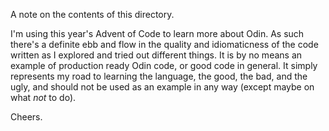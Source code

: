 A note on the contents of this directory.

I'm using this year's Advent of Code to learn more about Odin. As such there's a definite ebb and flow
in the quality and idiomaticness of the code written as I explored and tried out different things.
It is by no means an example of production ready Odin code, or good code in general. It simply represents
my road to learning the language, the good, the bad, and the ugly, and should not be used as an example
in any way (except maybe on what _not_ to do).

Cheers.
